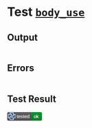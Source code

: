 # Test [`body_use`](/doc/tests/statement_usage.md#L592)

## Output

```,plain
```

## Errors

```,plain
```

## Test Result

![OK](/doc/tests/.test/body_use.png)
